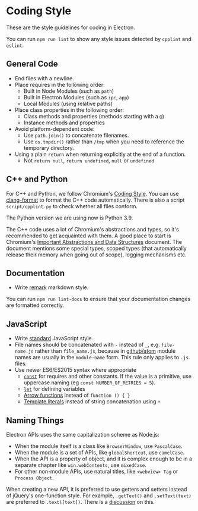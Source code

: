 # Coding Style

These are the style guidelines for coding in Electron.

You can run `npm run lint` to show any style issues detected by `cpplint` and
`eslint`.

## General Code

* End files with a newline.
* Place requires in the following order:
  * Built in Node Modules (such as `path`)
  * Built in Electron Modules (such as `ipc`, `app`)
  * Local Modules (using relative paths)
* Place class properties in the following order:
  * Class methods and properties (methods starting with a `@`)
  * Instance methods and properties
* Avoid platform-dependent code:
  * Use `path.join()` to concatenate filenames.
  * Use `os.tmpdir()` rather than `/tmp` when you need to reference the
    temporary directory.
* Using a plain `return` when returning explicitly at the end of a function.
  * Not `return null`, `return undefined`, `null` or `undefined`

## C++ and Python

For C++ and Python, we follow Chromium's [Coding
Style](https://chromium.googlesource.com/chromium/src/+/refs/heads/main/styleguide/styleguide.md). You can use
[clang-format](clang-format.md) to format the C++ code automatically. There is
also a script `script/cpplint.py` to check whether all files conform.

The Python version we are using now is Python 3.9.

The C++ code uses a lot of Chromium's abstractions and types, so it's
recommended to get acquainted with them. A good place to start is
Chromium's [Important Abstractions and Data Structures](https://www.chromium.org/developers/coding-style/important-abstractions-and-data-structures)
document. The document mentions some special types, scoped types (that
automatically release their memory when going out of scope), logging mechanisms
etc.

## Documentation

* Write [remark](https://github.com/remarkjs/remark) markdown style.

You can run `npm run lint-docs` to ensure that your documentation changes are
formatted correctly.

## JavaScript

* Write [standard](https://www.npmjs.com/package/standard) JavaScript style.
* File names should be concatenated with `-` instead of `_`, e.g.
  `file-name.js` rather than `file_name.js`, because in
  [github/atom](https://github.com/github/atom) module names are usually in
  the `module-name` form. This rule only applies to `.js` files.
* Use newer ES6/ES2015 syntax where appropriate
  * [`const`](https://developer.mozilla.org/en-US/docs/Web/JavaScript/Reference/Statements/const)
    for requires and other constants.  If the value is a primitive, use uppercase naming (eg `const NUMBER_OF_RETRIES = 5`).
  * [`let`](https://developer.mozilla.org/en-US/docs/Web/JavaScript/Reference/Statements/let)
    for defining variables
  * [Arrow functions](https://developer.mozilla.org/en-US/docs/Web/JavaScript/Reference/Functions/Arrow_functions)
    instead of `function () { }`
  * [Template literals](https://developer.mozilla.org/en-US/docs/Web/JavaScript/Reference/Template_literals)
    instead of string concatenation using `+`

## Naming Things

Electron APIs uses the same capitalization scheme as Node.js:

* When the module itself is a class like `BrowserWindow`, use `PascalCase`.
* When the module is a set of APIs, like `globalShortcut`, use `camelCase`.
* When the API is a property of object, and it is complex enough to be in a
  separate chapter like `win.webContents`, use `mixedCase`.
* For other non-module APIs, use natural titles, like `<webview> Tag` or
  `Process Object`.

When creating a new API, it is preferred to use getters and setters instead of
jQuery's one-function style. For example, `.getText()` and `.setText(text)`
are preferred to `.text([text])`. There is a
[discussion](https://github.com/electron/electron/issues/46) on this.

